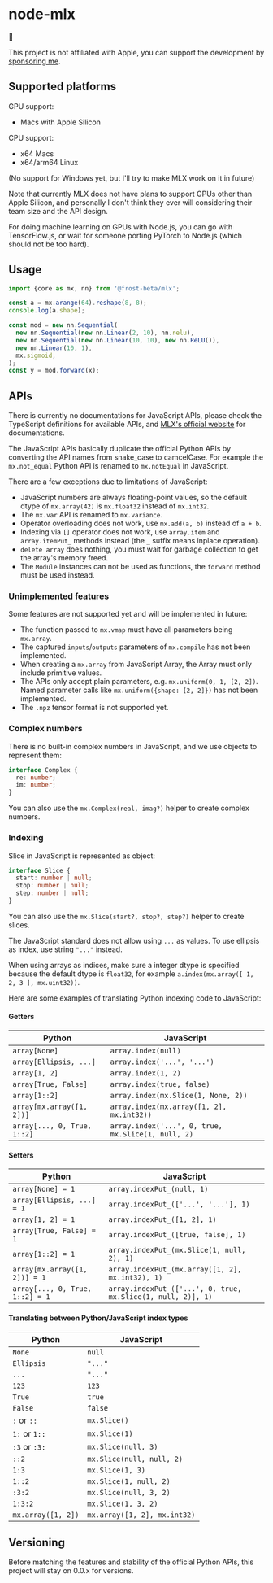 # node-mlx

:construction:

This project is not affiliated with Apple, you can support the development by
[sponsoring me](https://github.com/sponsors/zcbenz).

## Supported platforms

GPU support:
- Macs with Apple Silicon

CPU support:
- x64 Macs
- x64/arm64 Linux

(No support for Windows yet, but I'll try to make MLX work on it in future)

Note that currently MLX does not have plans to support GPUs other than Apple
Silicon, and personally I don't think they ever will considering their team size
and the API design.

For doing machine learning on GPUs with Node.js, you can go with TensorFlow.js,
or wait for someone porting PyTorch to Node.js (which should not be too hard).

## Usage

```typescript
import {core as mx, nn} from '@frost-beta/mlx';

const a = mx.arange(64).reshape(8, 8);
console.log(a.shape);

const mod = new nn.Sequential(
  new nn.Sequential(new nn.Linear(2, 10), nn.relu),
  new nn.Sequential(new nn.Linear(10, 10), new nn.ReLU()),
  new nn.Linear(10, 1),
  mx.sigmoid,
);
const y = mod.forward(x);
```

## APIs

There is currently no documentations for JavaScript APIs, please check the
TypeScript definitions for available APIs, and [MLX's official website](https://ml-explore.github.io/mlx/)
for documentations.

The JavaScript APIs basically duplicate the official Python APIs by converting
the API names from snake_case to camcelCase. For example the `mx.not_equal`
Python API is renamed to `mx.notEqual` in JavaScript.

There are a few exceptions due to limitations of JavaScript:

* JavaScript numbers are always floating-point values, so the default dtype
  of `mx.array(42)` is `mx.float32` instead of `mx.int32`.
* The `mx.var` API is renamed to `mx.variance`.
* Operator overloading does not work, use `mx.add(a, b)` instead of `a + b`.
* Indexing via `[]` operator does not work, use `array.item` and
  `array.itemPut_` methods instead (the `_` suffix means inplace operation).
* `delete array` does nothing, you must wait for garbage collection to get the
  array's memory freed.
* The `Module` instances can not be used as functions, the `forward` method must
  be used instead.

### Unimplemented features

Some features are not supported yet and will be implemented in future:

* The function passed to `mx.vmap` must have all parameters being `mx.array`.
* The captured `inputs`/`outputs` parameters of `mx.compile` has not been
  implemented.
* When creating a `mx.array` from JavaScript Array, the Array must only include
  primitive values.
* The APIs only accept plain parameters, e.g. `mx.uniform(0, 1, [2, 2])`. Named
  parameter calls like `mx.uniform({shape: [2, 2]})` has not been implemented.
* The `.npz` tensor format is not supported yet.

### Complex numbers

There is no built-in complex numbers in JavaScript, and we use objects to
represent them:

```typescript
interface Complex {
  re: number;
  im: number;
}
```

You can also use the `mx.Complex(real, imag?)` helper to create complex numbers.

### Indexing

Slice in JavaScript is represented as object:

```typescript
interface Slice {
  start: number | null;
  stop: number | null;
  step: number | null;
}
```

You can also use the `mx.Slice(start?, stop?, step?)` helper to create slices.

The JavaScript standard does not allow using `...` as values. To use ellipsis as
index, use string `"..."` instead.

When using arrays as indices, make sure a integer dtype is specified because
the default dtype is `float32`, for example
`a.index(mx.array([ 1, 2, 3 ], mx.uint32))`.

Here are some examples of translating Python indexing code to JavaScript:

#### Getters

| Python                               | JavaScript                                         |
|--------------------------------------|----------------------------------------------------|
| `array[None]`                        | `array.index(null)`                                |
| `array[Ellipsis, ...]`               | `array.index('...', '...')`                        |
| `array[1, 2]`                        | `array.index(1, 2)`                                |
| `array[True, False]`                 | `array.index(true, false)`                         |
| `array[1::2]`                        | `array.index(mx.Slice(1, None, 2))`                |
| `array[mx.array([1, 2])]`            | `array.index(mx.array([1, 2], mx.int32))`          |
| `array[..., 0, True, 1::2]`          | `array.index('...', 0, true, mx.Slice(1, null, 2)` |

#### Setters

| Python                               | JavaScript                                                   |
|--------------------------------------|--------------------------------------------------------------|
| `array[None] = 1`                    | `array.indexPut_(null, 1)`                                   |
| `array[Ellipsis, ...] = 1`           | `array.indexPut_(['...', '...'], 1)`                         |
| `array[1, 2] = 1`                    | `array.indexPut_([1, 2], 1)`                                 |
| `array[True, False] = 1`             | `array.indexPut_([true, false], 1)`                          |
| `array[1::2] = 1`                    | `array.indexPut_(mx.Slice(1, null, 2), 1)`                   |
| `array[mx.array([1, 2])] = 1`        | `array.indexPut_(mx.array([1, 2], mx.int32), 1)`             |
| `array[..., 0, True, 1::2] = 1`      | `array.indexPut_(['...', 0, true, mx.Slice(1, null, 2)], 1)` |

#### Translating between Python/JavaScript index types

| Python               | JavaScript                   |
|----------------------|------------------------------|
| `None`               | `null`                       |
| `Ellipsis`           | `"..."`                      |
| `...`                | `"..."`                      |
| `123`                | `123`                        |
| `True`               | `true`                       |
| `False`              | `false`                      |
| `:` or `::`          | `mx.Slice()`                 |
| `1:` or `1::`        | `mx.Slice(1)`                |
| `:3` or `:3:`        | `mx.Slice(null, 3)`          |
| `::2`                | `mx.Slice(null, null, 2)`    |
| `1:3`                | `mx.Slice(1, 3)`             |
| `1::2`               | `mx.Slice(1, null, 2)`       |
| `:3:2`               | `mx.Slice(null, 3, 2)`       |
| `1:3:2`              | `mx.Slice(1, 3, 2)`          |
| `mx.array([1, 2])`   | `mx.array([1, 2], mx.int32)` |

## Versioning

Before matching the features and stability of the official Python APIs, this
project will stay on 0.0.x for versions.
